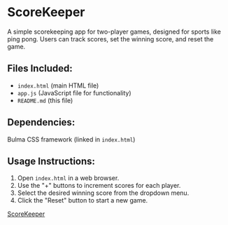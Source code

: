<h1>ScoreKeeper</h1>
    <p>A simple scorekeeping app for two-player games, designed for sports like ping pong. Users can track scores, set the winning score, and reset the game.</p>
    <h2>Files Included:</h2>
    <ul>
        <li><code>index.html</code> (main HTML file)</li>
        <li><code>app.js</code> (JavaScript file for functionality)</li>
        <li><code>README.md</code> (this file)</li>
    </ul>
    <h2>Dependencies:</h2>
    <p>Bulma CSS framework (linked in <code>index.html</code>)</p>
    <h2>Usage Instructions:</h2>
    <ol>
        <li>Open <code>index.html</code> in a web browser.</li>
        <li>Use the "+" buttons to increment scores for each player.</li>
        <li>Select the desired winning score from the dropdown menu.</li>
        <li>Click the "Reset" button to start a new game.</li>
    </ol>
<a href="https://bitof-kartik.github.io/ScoreKeeper/"> ScoreKeeper</a>
